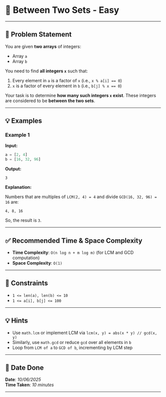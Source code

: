 # 🧮 Between Two Sets - Easy

---

## 📌 Problem Statement

You are given **two arrays** of integers:  
- Array `a`  
- Array `b`

You need to find **all integers `x`** such that:

1. Every element in `a` is a factor of `x` (i.e., `x % a[i] == 0`)
2. `x` is a factor of every element in `b` (i.e., `b[j] % x == 0`)

Your task is to determine **how many such integers `x` exist**. These integers are considered to be **between the two sets**.

---

## 💡 Examples

### Example 1

**Input:**
```python
a = [2, 4]
b = [16, 32, 96]
```

**Output:**
```text
3
```

**Explanation:**

Numbers that are multiples of `LCM(2, 4) = 4` and divide `GCD(16, 32, 96) = 16` are:
```
4, 8, 16
```
So, the result is `3`.

---

## ✅ Recommended Time & Space Complexity

- **Time Complexity**: `O(n log n + m log m)` (for LCM and GCD computation)  
- **Space Complexity**: `O(1)`

---

## 📎 Constraints

- `1 <= len(a), len(b) <= 10`
- `1 <= a[i], b[j] <= 100`

---

## 💡 Hints

- Use `math.lcm` or implement LCM via `lcm(x, y) = abs(x * y) // gcd(x, y)`
- Similarly, use `math.gcd` or reduce `gcd` over all elements in `b`
- Loop from `LCM of a` to `GCD of b`, incrementing by LCM step

---

## 📅 Date Done

**Date**: *10/06/2025*  
**Time Taken**: *10 minutes*

---